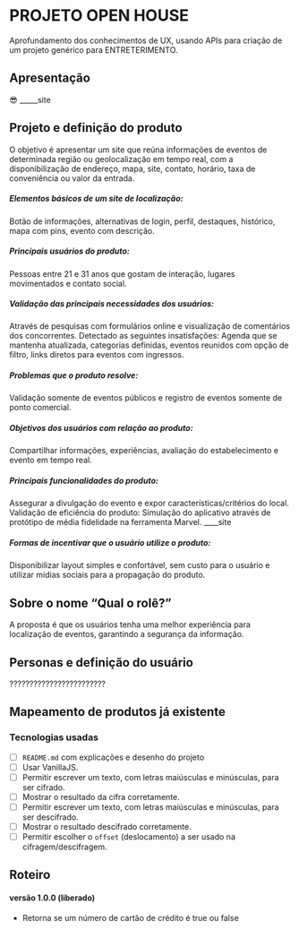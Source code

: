 # PROJETO OPEN HOUSE

Aprofundamento dos conhecimentos de UX, usando APIs para criação de um projeto genérico para ENTRETERIMENTO.

## Apresentação
😎 _____site

## Projeto e definição do produto
O objetivo é apresentar um site que reúna informações de eventos de determinada região ou geolocalização em tempo real, com a disponibilização de endereço, mapa, site, contato, horário, taxa de conveniência ou valor da entrada. 

##### Elementos básicos de um site de localização:
Botão de informações, alternativas de login, perfil, destaques, histórico, mapa com pins, evento com descrição.

##### Principais usuários do produto:
Pessoas entre 21 e 31 anos que gostam de interação, lugares movimentados e contato social. 

##### Validação das principais necessidades dos usuários:
Através de pesquisas com formulários online e visualização de comentários dos concorrentes. Detectado as seguintes insatisfações: Agenda que se mantenha atualizada, categorias definidas, eventos reunidos com opção de filtro, links diretos para eventos com ingressos.

##### Problemas que o produto resolve:
Validação somente de eventos públicos e registro de eventos somente de ponto comercial.

##### Objetivos dos usuários com relação ao produto:
Compartilhar informações, experiências, avaliação do estabelecimento e evento em tempo real.

##### Principais funcionalidades do produto:
Assegurar a divulgação do evento e expor características/critérios do local. 
Validação de eficiência do produto:
Simulação do aplicativo através de protótipo de média fidelidade na ferramenta Marvel. ____site

##### Formas de incentivar que o usuário utilize o produto:
Disponibilizar layout simples e confortável, sem custo para o usuário e utilizar mídias sociais para a propagação do produto.

## Sobre o nome “Qual o rolê?”
A proposta é que os usuários tenha uma melhor experiência para localização de eventos, garantindo a segurança da informação.


## Personas e definição do usuário

????????????????????????

## Mapeamento de produtos já existente

### Tecnologias usadas

* [ ] `README.md` com explicações e desenho do projeto
* [ ] Usar VanillaJS.
* [ ] Permitir escrever um texto, com letras maiúsculas e minúsculas, para ser
  cifrado.
* [ ] Mostrar o resultado da cifra corretamente.
* [ ] Permitir escrever um texto, com letras maiúsculas e minúsculas, para ser
  descifrado.
* [ ] Mostrar o resultado descifrado corretamente.
* [ ] Permitir escolher o `offset` (deslocamento) a ser usado na
  cifragem/descifragem.

## Roteiro

#### versão 1.0.0 (liberado)
+ Retorna se um número de cartão de crédito é true ou false